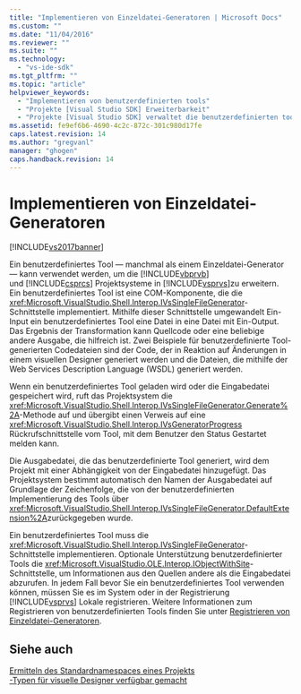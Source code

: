 ```yaml
---
title: "Implementieren von Einzeldatei-Generatoren | Microsoft Docs"
ms.custom: ""
ms.date: "11/04/2016"
ms.reviewer: ""
ms.suite: ""
ms.technology: 
  - "vs-ide-sdk"
ms.tgt_pltfrm: ""
ms.topic: "article"
helpviewer_keywords: 
  - "Implementieren von benutzerdefinierten tools"
  - "Projekte [Visual Studio SDK] Erweiterbarkeit"
  - "Projekte [Visual Studio SDK] verwaltet die benutzerdefinierten tools"
ms.assetid: fe9ef6b6-4690-4c2c-872c-301c980d17fe
caps.latest.revision: 14
ms.author: "gregvanl"
manager: "ghogen"
caps.handback.revision: 14
---
```

# Implementieren von Einzeldatei-Generatoren
[!INCLUDE[vs2017banner](../../code-quality/includes/vs2017banner.md)]

Ein benutzerdefiniertes Tool — manchmal als einem Einzeldatei\-Generator — kann verwendet werden, um die [!INCLUDE[vbprvb](../../code-quality/includes/vbprvb_md.md)] und [!INCLUDE[csprcs](../../data-tools/includes/csprcs_md.md)] Projektsysteme in [!INCLUDE[vsprvs](../../code-quality/includes/vsprvs_md.md)]zu erweitern.  Ein benutzerdefiniertes Tool ist eine COM\-Komponente, die die <xref:Microsoft.VisualStudio.Shell.Interop.IVsSingleFileGenerator>\-Schnittstelle implementiert.  Mithilfe dieser Schnittstelle umgewandelt Ein\-Input ein benutzerdefiniertes Tool eine Datei in eine Datei mit Ein\-Output.  Das Ergebnis der Transformation kann Quellcode oder eine beliebige andere Ausgabe, die hilfreich ist.  Zwei Beispiele für benutzerdefinierte Tool\-generierten Codedateien sind der Code, der in Reaktion auf Änderungen in einem visuellen Designer generiert werden und die Dateien, die mithilfe der Web Services Description Language \(WSDL\) generiert werden.  
  
 Wenn ein benutzerdefiniertes Tool geladen wird oder die Eingabedatei gespeichert wird, ruft das Projektsystem die <xref:Microsoft.VisualStudio.Shell.Interop.IVsSingleFileGenerator.Generate%2A>\-Methode auf und übergibt einen Verweis auf eine <xref:Microsoft.VisualStudio.Shell.Interop.IVsGeneratorProgress> Rückrufschnittstelle vom Tool, mit dem Benutzer den Status Gestartet melden kann.  
  
 Die Ausgabedatei, die das benutzerdefinierte Tool generiert, wird dem Projekt mit einer Abhängigkeit von der Eingabedatei hinzugefügt.  Das Projektsystem bestimmt automatisch den Namen der Ausgabedatei auf Grundlage der Zeichenfolge, die von der benutzerdefinierten Implementierung des Tools über <xref:Microsoft.VisualStudio.Shell.Interop.IVsSingleFileGenerator.DefaultExtension%2A>zurückgegeben wurde.  
  
 Ein benutzerdefiniertes Tool muss die <xref:Microsoft.VisualStudio.Shell.Interop.IVsSingleFileGenerator>\-Schnittstelle implementieren.  Optionale Unterstützung benutzerdefinierter Tools die <xref:Microsoft.VisualStudio.OLE.Interop.IObjectWithSite>\-Schnittstelle, um Informationen aus den Quellen andere als die Eingabedatei abzurufen.  In jedem Fall bevor Sie ein benutzerdefiniertes Tool verwenden können, müssen Sie es im System oder in der Registrierung [!INCLUDE[vsprvs](../../code-quality/includes/vsprvs_md.md)] Lokale registrieren.  Weitere Informationen zum Registrieren von benutzerdefinierten Tools finden Sie unter [Registrieren von Einzeldatei\-Generatoren](../../extensibility/internals/registering-single-file-generators.md).  
  
## Siehe auch  
 [Ermitteln des Standardnamespaces eines Projekts](../../misc/determining-the-default-namespace-of-a-project.md)   
 [\-Typen für visuelle Designer verfügbar gemacht](../../extensibility/internals/exposing-types-to-visual-designers.md)